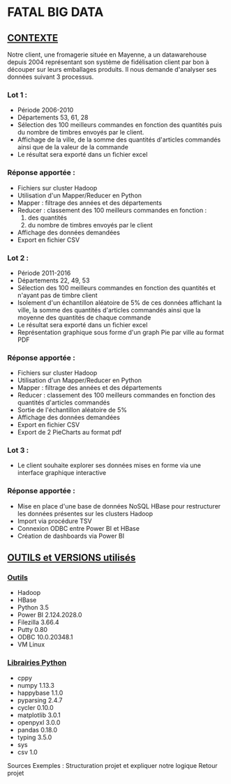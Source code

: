# FATAL BIG DATA

## <ins> CONTEXTE </ins>
  
Notre client, une fromagerie située en Mayenne, a un datawarehouse depuis 2004 représentant son système de fidélisation client par bon à découper sur leurs emballages produits. 
Il nous demande d'analyser ses données suivant 3 processus.

### Lot 1 : 
* Période 2006-2010
* Départements 53, 61, 28
* Sélection des 100 meilleurs commandes en fonction des quantités puis du nombre de timbres envoyés par le client.
* Affichage de la ville, de la somme des quantités d'articles commandés ainsi que de la valeur de la commande
* Le résultat sera exporté dans un fichier excel

### Réponse apportée :
* Fichiers sur cluster Hadoop
* Utilisation d'un Mapper/Reducer en Python
* Mapper : filtrage des années et des départements
* Reducer : classement des 100 meilleurs commandes en fonction  :  
  1. des quantités
  2. du nombre de timbres envoyés par le client
* Affichage des données demandées
* Export en fichier CSV

### Lot 2 :
* Période 2011-2016
* Départements 22, 49, 53
* Sélection des 100 meilleurs commandes en fonction des quantités et n'ayant pas de timbre client
* Isolement d'un échantillon aléatoire de 5% de ces données affichant la ville, la somme des quantités d'articles commandés ainsi que la moyenne des quantités de chaque commande
* Le résultat sera exporté dans un fichier excel
* Représentation graphique sous forme d'un graph Pie par ville au format PDF

### Réponse apportée :
* Fichiers sur cluster Hadoop
* Utilisation d'un Mapper/Reducer en Python
* Mapper : filtrage des années et des départements
* Reducer : classement des 100 meilleurs commandes en fonction des quantités d'articles commandés
* Sortie de l'échantillon aléatoire de 5%
* Affichage des données demandées
* Export en fichier CSV
* Export de 2 PieCharts au format pdf

### Lot 3 :
* Le client souhaite explorer ses données mises en forme via une interface graphique interactive

### Réponse apportée :
* Mise en place d'une base de données NoSQL HBase pour restructurer les données présentes sur les clusters Hadoop
* Import via procédure TSV
* Connexion ODBC entre Power BI et HBase
* Création de dashboards via Power BI

## <ins> OUTILS et VERSIONS utilisés </ins>

### <ins> Outils </ins>  
* Hadoop
* HBase
* Python 3.5
* Power BI 2.124.2028.0
* Filezilla 3.66.4
* Putty 0.80
* ODBC 10.0.20348.1
* VM Linux

### <ins> Librairies Python </ins>  
* cppy
* numpy 1.13.3
* happybase 1.1.0
* pyparsing 2.4.7
* cycler 0.10.0
* matplotlib 3.0.1
* openpyxl 3.0.0
* pandas 0.18.0
* typing 3.5.0
* sys
* csv 1.0



Sources
Exemples : 
Structuration projet et expliquer notre logique
Retour projet
